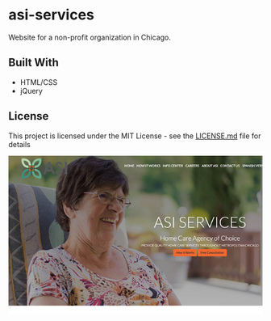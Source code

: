 # asi-services

Website for a non-profit organization in Chicago.



## Built With

* HTML/CSS
* jQuery

## License

This project is licensed under the MIT License - see the [LICENSE.md](LICENSE.md) file for details


![Alt text](styles/images/readme-screenshots.jpg?raw=true "ASI Services")
